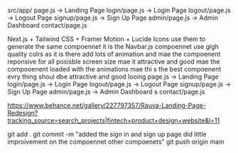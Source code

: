 src/app/
  page.js         → Landing Page
  login/page.js   → Login Page
  logout/page.js  → Logout Page
  signup/page.js  → Sign Up Page
  admin/page.js   → Admin Dashboard   contact/page.js



  Next.js + Tailwind CSS + Framer Motion + Lucide Icons use them to generate the same compoennet it is the Navbar.js compoennet use gigh quality colrs as it is there add lots of animation and mae the compoenent reponsive for all posisble screen size mae it attractive and good mae the compooenent loaded with the animations mae thi s the best compoenent evry thing shoul dbe attractive and good looing  page.js         → Landing Page
  login/page.js   → Login Page
  logout/page.js  → Logout Page
  signup/page.js  → Sign Up Page
  admin/page.js   → Admin Dashboard s  contact/page.js


  https://www.behance.net/gallery/227797357/Rauva-Landing-Page-Redesign?tracking_source=search_projects|fintech+product+design+website&l=11

  git add . 
  git commit -m "added the sign in and sign up page  did little improivement on the compoennet  other compoenets"
  git push origin main 